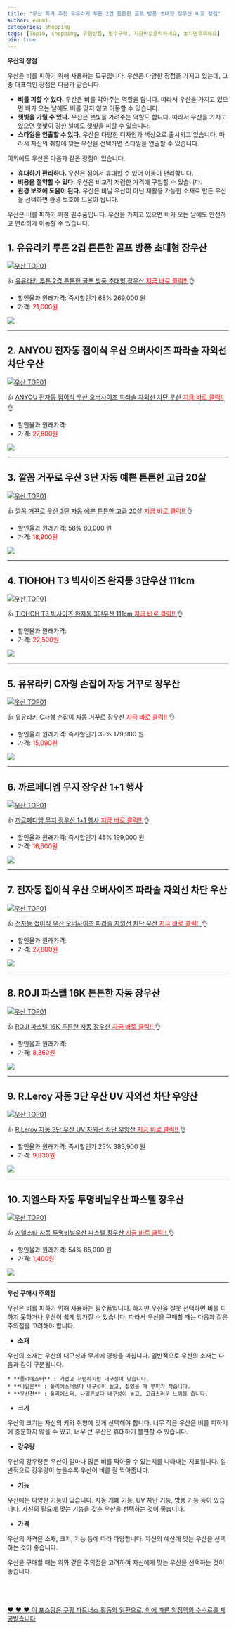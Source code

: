 ```yaml
---
title: "우산 특가 추천 유유라키 투톤 2겹 튼튼한 골프 방풍 초대형 장우산 비교 장점"
author: eunmi.
categories: shopping
tags: [Top10, shopping, 유행상품, 필수구매, 지금바로클릭하세요, 놓치면후회해요]
pin: true
---
```

**우산의 장점**

우산은 비를 피하기 위해 사용하는 도구입니다. 우산은 다양한 장점을 가지고 있는데, 그 중 대표적인 장점은 다음과 같습니다.

* **비를 피할 수 있다.** 우산은 비를 막아주는 역할을 합니다. 따라서 우산을 가지고 있으면 비가 오는 날에도 비를 맞지 않고 이동할 수 있습니다.
* **햇빛을 가릴 수 있다.** 우산은 햇빛을 가려주는 역할도 합니다. 따라서 우산을 가지고 있으면 햇빛이 강한 날에도 햇빛을 피할 수 있습니다.
* **스타일을 연출할 수 있다.** 우산은 다양한 디자인과 색상으로 출시되고 있습니다. 따라서 자신의 취향에 맞는 우산을 선택하면 스타일을 연출할 수 있습니다.

이외에도 우산은 다음과 같은 장점이 있습니다.

* **휴대하기 편리하다.** 우산은 접어서 휴대할 수 있어 이동이 편리합니다.
* **비용을 절약할 수 있다.** 우산은 비교적 저렴한 가격에 구입할 수 있습니다.
* **환경 보호에 도움이 된다.** 우산은 비닐 우산이 아닌 재활용 가능한 소재로 만든 우산을 선택하면 환경 보호에 도움이 됩니다.

우산은 비를 피하기 위한 필수품입니다. 우산을 가지고 있으면 비가 오는 날에도 안전하고 편리하게 이동할 수 있습니다.

   

## 1. 유유라키 투톤 2겹 튼튼한 골프 방풍 초대형 장우산

[![우산 TOP01](https://thumbnail7.coupangcdn.com/thumbnails/remote/230x230ex/image/vendor_inventory/01e2/ada2c9482ccae19c3a148e584fa4033ba408f4bc49d50179b90aeef9d2ee.png)](https://link.coupang.com/re/AFFSDP?lptag=AF3617701&subid=GithubCoopas&pageKey=7370376467&traceid=V0-153&itemId=19011067882&vendorItemId=86135753831)


👍 [유유라키 투톤 2겹 튼튼한 골프 방풍 초대형 장우산 <font color=red> 지금 바로 클릭!! </font> ](https://link.coupang.com/re/AFFSDP?lptag=AF3617701&subid=GithubCoopas&pageKey=7370376467&traceid=V0-153&itemId=19011067882&vendorItemId=86135753831) 👌 


- 할인율과 원래가격: 즉시할인가 68%  269,000   원
- 가격: <span style='color:red'>21,000원</span>

[![](/discount_price.png)](https://link.coupang.com/re/AFFSDP?lptag=AF3617701&subid=GithubCoopas&pageKey=7370376467&traceid=V0-153&itemId=19011067882&vendorItemId=86135753831)

---


   

## 2. ANYOU 전자동 접이식 우산 오버사이즈 파라솔 자외선 차단 우산

[![우산 TOP01](https://thumbnail7.coupangcdn.com/thumbnails/remote/230x230ex/image/vendor_inventory/e12d/418021c35cc685b8fa3db63b8a51a9d0d5f608af798721d8dda1c517c5f9.jpg)](https://link.coupang.com/re/AFFSDP?lptag=AF3617701&subid=GithubCoopas&pageKey=7332310241&traceid=V0-153&itemId=18827140707&vendorItemId=86733978231)


👍 [ANYOU 전자동 접이식 우산 오버사이즈 파라솔 자외선 차단 우산 <font color=red> 지금 바로 클릭!! </font> ](https://link.coupang.com/re/AFFSDP?lptag=AF3617701&subid=GithubCoopas&pageKey=7332310241&traceid=V0-153&itemId=18827140707&vendorItemId=86733978231) 👌 


- 할인율과 원래가격: 
- 가격: <span style='color:red'>27,800원</span>

[![](/discount_price.png)](https://link.coupang.com/re/AFFSDP?lptag=AF3617701&subid=GithubCoopas&pageKey=7332310241&traceid=V0-153&itemId=18827140707&vendorItemId=86733978231)

---


   

## 3. 깔꼼 거꾸로 우산 3단 자동 예쁜 튼튼한 고급 20살

[![우산 TOP01](https://thumbnail6.coupangcdn.com/thumbnails/remote/230x230ex/image/vendor_inventory/87b3/f8b05affb1883ca368fff9b5038cdfe5ec332cd6dfa792ffcf3f9205449c.jpg)](https://link.coupang.com/re/AFFSDP?lptag=AF3617701&subid=GithubCoopas&pageKey=7380759931&traceid=V0-153&itemId=19060771466&vendorItemId=86183700023)


👍 [깔꼼 거꾸로 우산 3단 자동 예쁜 튼튼한 고급 20살 <font color=red> 지금 바로 클릭!! </font> ](https://link.coupang.com/re/AFFSDP?lptag=AF3617701&subid=GithubCoopas&pageKey=7380759931&traceid=V0-153&itemId=19060771466&vendorItemId=86183700023) 👌 


- 할인율과 원래가격: 58%  80,000   원
- 가격: <span style='color:red'>18,900원</span>

[![](/discount_price.png)](https://link.coupang.com/re/AFFSDP?lptag=AF3617701&subid=GithubCoopas&pageKey=7380759931&traceid=V0-153&itemId=19060771466&vendorItemId=86183700023)

---


   

## 4. TIOHOH T3 빅사이즈 완자동 3단우산 111cm

[![우산 TOP01](https://thumbnail10.coupangcdn.com/thumbnails/remote/230x230ex/image/retail/images/2020/04/13/13/5/2717c369-5b06-407a-a020-e7aeffbb08f1.jpg)](https://link.coupang.com/re/AFFSDP?lptag=AF3617701&subid=GithubCoopas&pageKey=1459491072&traceid=V0-153&itemId=2511340748&vendorItemId=70504384267)


👍 [TIOHOH T3 빅사이즈 완자동 3단우산 111cm <font color=red> 지금 바로 클릭!! </font> ](https://link.coupang.com/re/AFFSDP?lptag=AF3617701&subid=GithubCoopas&pageKey=1459491072&traceid=V0-153&itemId=2511340748&vendorItemId=70504384267) 👌 


- 할인율과 원래가격: 
- 가격: <span style='color:red'>22,500원</span>

[![](/discount_price.png)](https://link.coupang.com/re/AFFSDP?lptag=AF3617701&subid=GithubCoopas&pageKey=1459491072&traceid=V0-153&itemId=2511340748&vendorItemId=70504384267)

---


   

## 5. 유유라키 C자형 손잡이 자동 거꾸로 장우산

[![우산 TOP01](https://thumbnail7.coupangcdn.com/thumbnails/remote/230x230ex/image/vendor_inventory/85a3/a37a569ed2dfd012376d7c0995c3acb5f82810aca592e89190a2457f4910.jpg)](https://link.coupang.com/re/AFFSDP?lptag=AF3617701&subid=GithubCoopas&pageKey=7273686768&traceid=V0-153&itemId=18556358584&vendorItemId=85727343139)


👍 [유유라키 C자형 손잡이 자동 거꾸로 장우산 <font color=red> 지금 바로 클릭!! </font> ](https://link.coupang.com/re/AFFSDP?lptag=AF3617701&subid=GithubCoopas&pageKey=7273686768&traceid=V0-153&itemId=18556358584&vendorItemId=85727343139) 👌 


- 할인율과 원래가격: 즉시할인가 39%  179,900   원
- 가격: <span style='color:red'>15,090원</span>

[![](/discount_price.png)](https://link.coupang.com/re/AFFSDP?lptag=AF3617701&subid=GithubCoopas&pageKey=7273686768&traceid=V0-153&itemId=18556358584&vendorItemId=85727343139)

---


   

## 6. 까르페디엠 무지 장우산 1+1 행사

[![우산 TOP01](https://thumbnail8.coupangcdn.com/thumbnails/remote/230x230ex/image/vendor_inventory/dac5/b7609d8a7d51a5a9cbc3b284442cf30fe0fcc488d5f63dd100c3888fa350.jpg)](https://link.coupang.com/re/AFFSDP?lptag=AF3617701&subid=GithubCoopas&pageKey=6113097586&traceid=V0-153&itemId=11534480482&vendorItemId=79094395675)


👍 [까르페디엠 무지 장우산 1+1 행사 <font color=red> 지금 바로 클릭!! </font> ](https://link.coupang.com/re/AFFSDP?lptag=AF3617701&subid=GithubCoopas&pageKey=6113097586&traceid=V0-153&itemId=11534480482&vendorItemId=79094395675) 👌 


- 할인율과 원래가격: 즉시할인가 45%  199,000   원
- 가격: <span style='color:red'>16,600원</span>

[![](/discount_price.png)](https://link.coupang.com/re/AFFSDP?lptag=AF3617701&subid=GithubCoopas&pageKey=6113097586&traceid=V0-153&itemId=11534480482&vendorItemId=79094395675)

---


   

## 7. 전자동 접이식 우산 오버사이즈 파라솔 자외선 차단 우산

[![우산 TOP01](https://thumbnail10.coupangcdn.com/thumbnails/remote/230x230ex/image/vendor_inventory/ae24/cebe9e3b0126df332ca410502a9949622f5b0324a476dcfbc29bdc4af6bc.jpg)](https://link.coupang.com/re/AFFSDP?lptag=AF3617701&subid=GithubCoopas&pageKey=7276766198&traceid=V0-153&itemId=18570125952&vendorItemId=86672652108)


👍 [전자동 접이식 우산 오버사이즈 파라솔 자외선 차단 우산 <font color=red> 지금 바로 클릭!! </font> ](https://link.coupang.com/re/AFFSDP?lptag=AF3617701&subid=GithubCoopas&pageKey=7276766198&traceid=V0-153&itemId=18570125952&vendorItemId=86672652108) 👌 


- 할인율과 원래가격: 
- 가격: <span style='color:red'>27,800원</span>

[![](/discount_price.png)](https://link.coupang.com/re/AFFSDP?lptag=AF3617701&subid=GithubCoopas&pageKey=7276766198&traceid=V0-153&itemId=18570125952&vendorItemId=86672652108)

---


   

## 8. ROJI 파스텔 16K 튼튼한 자동 장우산

[![우산 TOP01](https://thumbnail10.coupangcdn.com/thumbnails/remote/230x230ex/image/retail/images/4365943640657578-719f0616-cbb6-46e4-819c-b678ee5e4a47.jpg)](https://link.coupang.com/re/AFFSDP?lptag=AF3617701&subid=GithubCoopas&pageKey=6568185625&traceid=V0-153&itemId=14733408372&vendorItemId=81973965327)


👍 [ROJI 파스텔 16K 튼튼한 자동 장우산 <font color=red> 지금 바로 클릭!! </font> ](https://link.coupang.com/re/AFFSDP?lptag=AF3617701&subid=GithubCoopas&pageKey=6568185625&traceid=V0-153&itemId=14733408372&vendorItemId=81973965327) 👌 


- 할인율과 원래가격: 
- 가격: <span style='color:red'>8,360원</span>

[![](/discount_price.png)](https://link.coupang.com/re/AFFSDP?lptag=AF3617701&subid=GithubCoopas&pageKey=6568185625&traceid=V0-153&itemId=14733408372&vendorItemId=81973965327)

---


   

## 9. R.Leroy 자동 3단 우산 UV 자외선 차단 우양산

[![우산 TOP01](https://thumbnail7.coupangcdn.com/thumbnails/remote/230x230ex/image/vendor_inventory/8c22/e7a4e6ee0e43c6c4384185e2a20e0057c583656815bbc3453a76506a0d9d.jpg)](https://link.coupang.com/re/AFFSDP?lptag=AF3617701&subid=GithubCoopas&pageKey=7662773108&traceid=V0-153&itemId=20419283552&vendorItemId=82815383091)


👍 [R.Leroy 자동 3단 우산 UV 자외선 차단 우양산 <font color=red> 지금 바로 클릭!! </font> ](https://link.coupang.com/re/AFFSDP?lptag=AF3617701&subid=GithubCoopas&pageKey=7662773108&traceid=V0-153&itemId=20419283552&vendorItemId=82815383091) 👌 


- 할인율과 원래가격: 즉시할인가 25%  383,900   원
- 가격: <span style='color:red'>9,830원</span>

[![](/discount_price.png)](https://link.coupang.com/re/AFFSDP?lptag=AF3617701&subid=GithubCoopas&pageKey=7662773108&traceid=V0-153&itemId=20419283552&vendorItemId=82815383091)

---


   

## 10. 지엘스타 자동 투명비닐우산 파스텔 장우산

[![우산 TOP01](https://thumbnail8.coupangcdn.com/thumbnails/remote/230x230ex/image/vendor_inventory/images/2018/04/19/17/1/1077d200-4652-4df8-ab82-a1cc667d3b48.jpg)](https://link.coupang.com/re/AFFSDP?lptag=AF3617701&subid=GithubCoopas&pageKey=84029073&traceid=V0-153&itemId=266613627&vendorItemId=3646060418)


👍 [지엘스타 자동 투명비닐우산 파스텔 장우산 <font color=red> 지금 바로 클릭!! </font> ](https://link.coupang.com/re/AFFSDP?lptag=AF3617701&subid=GithubCoopas&pageKey=84029073&traceid=V0-153&itemId=266613627&vendorItemId=3646060418) 👌 


- 할인율과 원래가격: 54%  85,000   원
- 가격: <span style='color:red'>1,400원</span>

[![](/discount_price.png)](https://link.coupang.com/re/AFFSDP?lptag=AF3617701&subid=GithubCoopas&pageKey=84029073&traceid=V0-153&itemId=266613627&vendorItemId=3646060418)

---
**우산 구매시 주의점**

우산은 비를 피하기 위해 사용하는 필수품입니다. 하지만 우산을 잘못 선택하면 비를 피하지 못하거나 우산이 쉽게 망가질 수 있습니다. 따라서 우산을 구매할 때는 다음과 같은 주의점을 고려해야 합니다.

* **소재**

우산의 소재는 우산의 내구성과 무게에 영향을 미칩니다. 일반적으로 우산의 소재는 다음과 같이 구분됩니다.

    * **폴리에스터** : 가볍고 저렴하지만 내구성이 낮습니다.
    * **나일론** : 폴리에스터보다 내구성이 높고, 접었을 때 부피가 작습니다.
    * **우산천** : 폴리에스터, 나일론보다 내구성이 높고, 고급스러운 느낌을 줍니다.

* **크기**

우산의 크기는 자신의 키와 취향에 맞게 선택해야 합니다. 너무 작은 우산은 비를 피하기에 충분하지 않을 수 있고, 너무 큰 우산은 휴대하기 불편할 수 있습니다.

* **강우량**

우산의 강우량은 우산이 얼마나 많은 비를 막아줄 수 있는지를 나타내는 지표입니다. 일반적으로 강우량이 높을수록 우산이 비를 잘 막아줍니다.

* **기능**

우산에는 다양한 기능이 있습니다. 자동 개폐 기능, UV 차단 기능, 방풍 기능 등이 있습니다. 자신의 필요에 맞는 기능을 갖춘 우산을 선택하는 것이 좋습니다.

* **가격**

우산의 가격은 소재, 크기, 기능 등에 따라 다양합니다. 자신의 예산에 맞는 우산을 선택하는 것이 좋습니다.

우산을 구매할 때는 위와 같은 주의점을 고려하여 자신에게 맞는 우산을 선택하는 것이 좋습니다.<br><br><br><br><br> [ ❤ ❤ ❤ 이 포스팅은 쿠팡 파트너스 활동의 일환으로, 이에 따른 일정액의 수수료를 제공받습니다](https://link.coupang.com/a/bcEFyh)